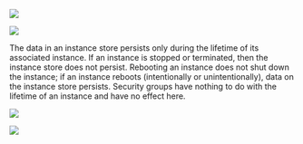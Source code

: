 ![](https://user-images.githubusercontent.com/26511983/70857441-ca494480-1eb3-11ea-8918-48fa832a2504.png)

![](https://user-images.githubusercontent.com/26511983/70857448-ebaa3080-1eb3-11ea-8ea0-0cf6e649719f.png)

The data in an instance store persists only during the lifetime of its associated
instance. If an instance is stopped or terminated, then the instance store does not persist.
Rebooting an instance does not shut down the instance; if an instance reboots
(intentionally or unintentionally), data on the instance store persists. Security groups
have nothing to do with the lifetime of an instance and have no effect here.


![](https://user-images.githubusercontent.com/26511983/71334685-d2812f80-2504-11ea-8872-c6f8c1219bbd.png)

![](https://user-images.githubusercontent.com/26511983/71334732-fb092980-2504-11ea-82aa-308eb3dbbbac.png)
